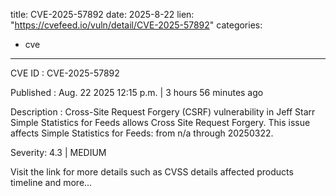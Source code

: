  
title: CVE-2025-57892
date: 2025-8-22
lien: "https://cvefeed.io/vuln/detail/CVE-2025-57892"
categories:
  - cve
---

CVE ID : CVE-2025-57892

Published :  Aug. 22
2025
12:15 p.m. | 3 hours
56 minutes ago

Description : Cross-Site Request Forgery (CSRF) vulnerability in Jeff Starr Simple Statistics for Feeds allows Cross Site Request Forgery. This issue affects Simple Statistics for Feeds: from n/a through 20250322.

Severity: 4.3 | MEDIUM

Visit the link for more details
such as CVSS details
affected products
timeline
and more...
